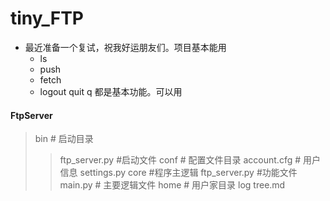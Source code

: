 # tiny_FTP
+ 最近准备一个复试，祝我好运朋友们。项目基本能用
  + ls
  + push
  + fetch
  + logout quit q
都是基本功能。可以用
#### FtpServer
>bin    #   启动目录
>>ftp_server.py     #启动文件
>conf   #   配置文件目录
>>account.cfg   #   用户信息
>>settings.py
>core   #程序主逻辑
>>  ftp_server.py   #功能文件
>>  main.py #   主要逻辑文件
>home   #   用户家目录
>log
>tree.md
